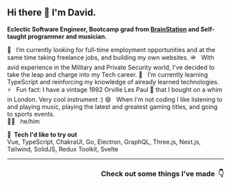 ## Hi there 👋 I'm David. 

**Eclectic Software Engineer, Bootcamp grad from [BrainStation](https://brainstation.io/) and Self-taught programmer and musician.**

💼 &nbsp; I’m currently looking for full-time employment opportunities and at the same time taking freelance jobs, and building my own websites.
🪖 &nbsp; With avid experience in the Military and Private Security world, I've decided to take the leap and charge into my Tech career.
🌱 &nbsp; I’m currently learning TypeScript and reinforcing my knowledge of already learned technologies.
⚡ &nbsp; Fun fact: I have a vintage 1992 Orville Les Paul 🎸 that I bought on a whim in London. Very cool instrument :)
😄 &nbsp; When I'm not coding I like listening to and playing music, playing the latest and greatest gaming titles, and going to sports events.  
🙋‍♂️ &nbsp; he/him

**👀 &nbsp;Tech I'd like to try out**  
Vue, TypeScript, ChakraUI, Go, Electron, GraphQL, Three.js, Next.js, Tailwind, SolidJS, Redux Toolkit, Svelte  

---

<h3 align="right">Check out some things I've made &nbsp;👇</h3>




<!--
**DavidGluzman13/DavidGluzman13** is a ✨ _special_ ✨ repository because its `README.md` (this file) appears on your GitHub profile.

Here are some ideas to get you started:

- 🔭 I’m currently working on ...
- 🌱 I’m currently learning ...
- 👯 I’m looking to collaborate on ...
- 🤔 I’m looking for help with ...
- 💬 Ask me about ...
- 📫 How to reach me: ...
- 😄 Pronouns: ...
- ⚡ Fun fact: ...
-->
